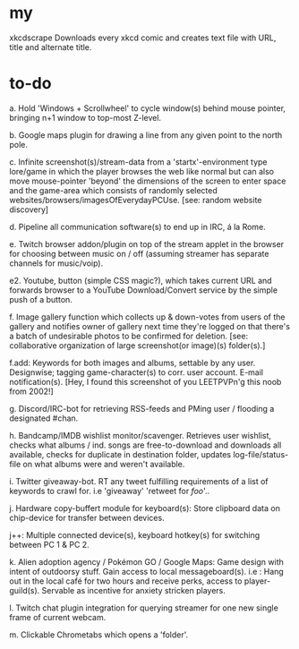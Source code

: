   # my
  xkcdscrape
  Downloads every xkcd comic and creates text file with URL, title and alternate title.
  
  # to-do
  a. Hold 'Windows + Scrollwheel' to cycle window(s) behind mouse pointer, bringing n+1 window to top-most Z-level.

  b. Google maps plugin for drawing a line from any given point to the north pole.

  c. Infinite screenshot(s)/stream-data from a 'startx'-environment type lore/game in which the player browses the web like normal but can also move mouse-pointer 'beyond' the dimensions of the screen to enter space and the game-area which consists of randomly selected websites/browsers/imagesOfEverydayPCUse. [see: random website discovery]

  d. Pipeline all communication software(s) to end up in IRC, á la Rome.

  e. Twitch browser addon/plugin on top of the stream applet in the browser for choosing between music on / off (assuming streamer has separate channels for music/voip).

  e2. Youtube, button (simple CSS magic?), which takes current URL and forwards browser to a YouTube Download/Convert service by the simple push of a button.

  f. Image gallery function which collects up & down-votes from users of the gallery and notifies owner of gallery next time they're logged on that there's a batch of undesirable photos to be confirmed for deletion.
[see: collaborative organization of large screenshot(or image)(s) folder(s).]

  f.add: Keywords for both images and albums, settable by any user. Designwise; tagging game-character(s) to corr. user account. E-mail notification(s). [Hey, I found this screenshot of you LEETPVPn'g this noob from 2002!]

  g. Discord/IRC-bot for retrieving RSS-feeds and PMing user / flooding a designated #chan.

  h. Bandcamp/IMDB wishlist monitor/scavenger. Retrieves user wishlist, checks what albums / ind. songs are free-to-download and downloads all available, checks for duplicate in destination folder, updates log-file/status-file on what albums were and weren't available.

  i. Twitter giveaway-bot. RT any tweet fulfilling requirements of a list of keywords to crawl for. i.e 'giveaway' 'retweet for *foo*'..

  j. Hardware copy-buffert module for keyboard(s): Store clipboard data on chip-device for transfer between devices.

  j++: Multiple connected device(s), keyboard hotkey(s) for switching between PC 1 & PC 2.

  k. Alien adoption agency / Pokémon GO / Google Maps: Game design with intent of outdoorsy stuff.
Gain access to local messageboard(s). i.e : Hang out in the local café for two hours and receive perks, access to player-guild(s). Servable as incentive for anxiety stricken players.

  l. Twitch chat plugin integration for querying streamer for one new single frame of current webcam. 

  m. Clickable Chrometabs which opens a 'folder'. 